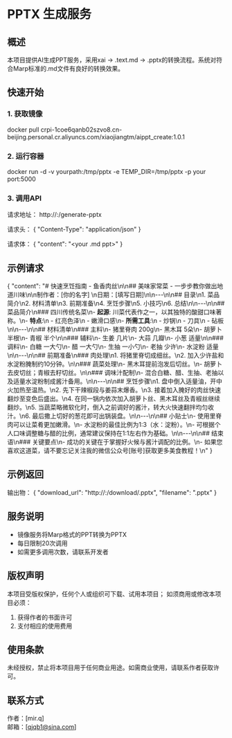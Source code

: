 # PPTX 生成服务

## 概述
本项目提供AI生成PPT服务，采用xai → .text.md → .pptx的转换流程。系统对符合Marp标准的.md文件有良好的转换效果。

## 快速开始

### 1. 获取镜像

docker pull crpi-1coe6qanb02szvo8.cn-beijing.personal.cr.aliyuncs.com/xiaojiangtm/aippt_create:1.0.1

### 2. 运行容器

docker run -d -v yourpath:/tmp/pptx -e TEMP_DIR=/tmp/pptx -p your port:5000

### 3. 调用API

请求地址：
http://<Your IP or Domain>:<port>/generate-pptx

请求头：
{
  "Content-Type": "application/json"
}

请求体：
{
  "content": "<your .md ppt>"
}

## 示例请求
{
  "content": "# 快速烹饪指南 - 鱼香肉丝\n\n## 美味家常菜 - 一步步教你做出地道川味\n\n制作者：[你的名字]  \n日期：[填写日期]\n\n---\n\n## 目录\n1. 菜品简介\n2. 材料清单\n3. 前期准备\n4. 烹饪步骤\n5. 小技巧\n6. 总结\n\n---\n\n## 菜品简介\n### 四川传统名菜\n- **起源**: 川菜代表作之一，以其独特的酸甜口味著称。\n- **特点**:\n  - 红亮色泽\n  - 嫩滑口感\n- **所需工具**:\n  - 炒锅\n  - 刀具\n  - 砧板\n\n---\n\n## 材料清单\n### 主料\n- 猪里脊肉 200g\n- 黑木耳 5朵\n- 胡萝卜 半根\n- 青椒 半个\n\n### 辅料\n- 生姜 几片\n- 大蒜 几瓣\n- 小葱 适量\n\n### 调料\n- 白糖 一大勺\n- 醋 一大勺\n- 生抽 一小勺\n- 老抽 少许\n- 水淀粉 适量\n\n---\n\n## 前期准备\n### 肉处理\n1. 将猪里脊切成细丝。\n2. 加入少许盐和水淀粉腌制约10分钟。\n\n### 蔬菜处理\n- 黑木耳提前泡发后切丝。\n- 胡萝卜去皮切丝；青椒去籽切丝。\n\n### 调味汁配制\n- 混合白糖、醋、生抽、老抽以及适量水淀粉制成酱汁备用。\n\n---\n\n## 烹饪步骤\n1. 盘中倒入适量油，开中火加热至温热。\n2. 先下干辣椒段与姜蒜末爆香。\n3. 接着加入腌好的肉丝快速翻炒至变色后盛出。\n4. 在同一锅内依次加入胡萝卜丝、黑木耳丝及青椒丝继续翻炒。\n5. 当蔬菜略微软化时，倒入之前调好的酱汁，转大火快速翻拌均匀收汁。\n6. 最后撒上切好的葱花即可出锅装盘。\n\n---\n\n## 小贴士\n- 使用里脊肉可以让菜肴更加嫩滑。\n- 水淀粉的最佳比例为1:3（水：淀粉）。\n- 可根据个人口味调整糖与醋的比例，通常建议保持在1:1左右作为基础。\n\n---\n\n## 结束语\n### 关键要点\n- 成功的关键在于掌握好火候与酱汁调配的比例。\n- 如果您喜欢这道菜，请不要忘记关注我的微信公众号[账号]获取更多美食教程！\n"
}
## 示例返回
输出物：
{
    "download_url": "http://<your ip or domain>:<port>/download/<files name>.pptx",
    "filename": "<files name>.pptx"
}
## 服务说明
- 镜像服务将Marp格式的PPT转换为PPTX
- 每日限制20次调用
- 如需更多调用次数，请联系开发者

## 版权声明
本项目受版权保护，任何个人或组织可下载、试用本项目；
如须商用或修改本项目必须：
1. 获得作者的书面许可
2. 支付相应的使用费用

## 使用条款
未经授权，禁止将本项目用于任何商业用途。如需商业使用，请联系作者获取许可。

## 联系方式
作者：[mir.q]  
邮箱：[qjqb1@sina.com]
